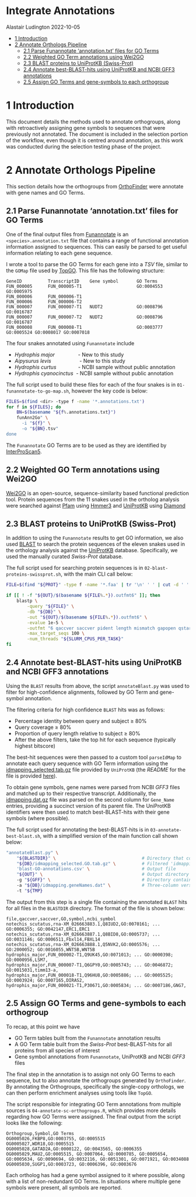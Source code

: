 Integrate Annotations
================
Alastair Ludington
2022-10-05

- <a href="#1-introduction" id="toc-1-introduction">1 Introduction</a>
- <a href="#2-annotate-orthologs-pipeline"
  id="toc-2-annotate-orthologs-pipeline">2 Annotate Orthologs Pipeline</a>
  - <a href="#21-parse-funannotate-annotationtxt-files-for-go-terms"
    id="toc-21-parse-funannotate-annotationtxt-files-for-go-terms">2.1 Parse
    Funannotate ‘annotation.txt’ files for GO Terms</a>
  - <a href="#22-weighted-go-term-annotations-using-wei2go"
    id="toc-22-weighted-go-term-annotations-using-wei2go">2.2 Weighted GO
    Term annotations using Wei2GO</a>
  - <a href="#23-blast-proteins-to-uniprotkb-swiss-prot"
    id="toc-23-blast-proteins-to-uniprotkb-swiss-prot">2.3 BLAST proteins to
    UniProtKB (Swiss-Prot)</a>
  - <a
    href="#24-annotate-best-blast-hits-using-uniprotkb-and-ncbi-gff3-annotations"
    id="toc-24-annotate-best-blast-hits-using-uniprotkb-and-ncbi-gff3-annotations">2.4
    Annotate best-BLAST-hits using UniProtKB and NCBI GFF3 annotations</a>
  - <a href="#25-assign-go-terms-and-gene-symbols-to-each-orthogroup"
    id="toc-25-assign-go-terms-and-gene-symbols-to-each-orthogroup">2.5
    Assign GO Terms and gene-symbols to each orthogroup</a>

# 1 Introduction

This document details the methods used to annotate orthogroups, along
with retroactively assigning gene symbols to sequences that were
previously not annotated. The document is included in the selection
portion of the workflow, even though it is centred around annotation, as
this work was conducted during the selection testing phase of the
project.

# 2 Annotate Orthologs Pipeline

This section details how the orthogroups from
[OrthoFinder](https://github.com/davidemms/OrthoFinder) were annotate
with gene names and GO Terms.

## 2.1 Parse Funannotate ‘annotation.txt’ files for GO Terms

One of the final output files from
[Funannotate](https://github.com/nextgenusfs/funannotate) is an
`<species>.annotation.txt` file that contains a range of functional
annotation information assigned to sequences. This can easily be parsed
to get useful information relating to each gene sequence.

I wrote a tool to parse the GO Terms for each gene into a *TSV* file,
similar to the `GOMap` file used by
[TopGO](https://bioconductor.org/packages/release/bioc/html/topGO.html).
This file has the following structure:

``` text
GeneID          TranscriptID    Gene symbol       GO Terms
FUN_000005      FUN_000005-T1                     GO:0004553 GO:0005975
FUN_000006      FUN_000006-T1
FUN_000006      FUN_000006-T2
FUN_000007      FUN_000007-T1   NUDT2             GO:0008796 GO:0016787
FUN_000007      FUN_000007-T2   NUDT2             GO:0008796 GO:0016787
FUN_000008      FUN_000008-T1                     GO:0003777 GO:0005524 GO:0008017 GO:0007018
```

The four snakes annotated using `Funannotate` include

- *Hydrophis major*      - New to this study
- *Aipysurus levis*       - New to this study
- *Hydrophis curtus*     - NCBI sample without public annotation
- *Hydrophis cyanocinctus*  - NCBI sample without public annotation

The full script used to build these files for each of the four snakes is
in `01-funannotate-to-go-map.sh`, however the key code is below:

``` bash
FILES=$(find <dir> -type f -name '*.annotations.txt')
for f in ${FILES}; do
    BN=$(basename "${f%.annotations.txt}")
    funAnn2Go" \
      -i "${f}" \
      -o "${BN}.tsv"
done
```

The `Funannotate` GO Terms are to be used as they are identified by
[InterProScan5](https://github.com/ebi-pf-team/interproscan).

## 2.2 Weighted GO Term annotations using Wei2GO

[Wei2GO](https://gitlab.com/mreijnders/wei2go) is an open-source,
sequence-similarity based functional prediction tool. Protein sequences
from the 11 snakes used in the ortholog analysis were searched against
[Pfam](https://pfam.xfam.org/) using [Hmmer3](http://hmmer.org/) and
[UniProtKB](https://www.uniprot.org/help/uniprotkb) using
[Diamond](https://github.com/bbuchfink/diamond)

## 2.3 BLAST proteins to UniProtKB (Swiss-Prot)

In addition to using the `Funannotate` results to get GO information, we
also used
[BLAST](https://bmcbioinformatics.biomedcentral.com/articles/10.1186/1471-2105-10-421)
to search the protein sequences of the eleven snakes used in the
orthology analysis against the
[UniProtKB](https://www.uniprot.org/help/uniprotkb) database.
Specifically, we used the manually curated *Swiss-Prot* database.

The full script used for searching protein sequences is in
`02-blast-proteins-swissprot.sh`, with the main CLI call below:

``` bash
FILE=$(find "${PROT}" -type f -name '*.faa' | tr '\n' ' ' | cut -d ' ' -f "${SLURM_ARRAY_TASK_ID}")

if [[ ! -f "${OUT}/$(basename ${FILE%.*}).outfmt6" ]]; then
    blastp \
        -query "${FILE}" \
        -db "${DB}" \
        -out "${OUT}/$(basename ${FILE%.*}).outfmt6" \
        -evalue 1e-5 \
        -outfmt "6 qaccver saccver pident length mismatch gapopen qstart qend sstart send evalue bitscore qcovs" \
        -max_target_seqs 100 \
        -num_threads "${SLURM_CPUS_PER_TASK}"
fi
```

## 2.4 Annotate best-BLAST-hits using UniProtKB and NCBI GFF3 annotations

Using the `BLAST` results from above, the script `annotateBlast.py` was
used to filter for high-confidence alignments, followed by GO Term and
gene-symbol annotation.

The filtering criteria for high confidence `BLAST` hits was as follows:

- Percentage identity between query and subject $\geq$ 80%
- Query coverage $\geq$ 80%
- Proportion of query length relative to subject $\geq$ 80%
- After the above filters, take the top hit for each sequence (typically
  highest bitscore)

The best-hit sequences were then passed to a custom tool `parseIdMap` to
annotate each query sequence with GO Term information using the
[idmapping_selected.tab.gz](https://www.uniprot.org/help/downloads) file
provided by `UniProtKB` (the *README* for the file is provided
[here](https://ftp.uniprot.org/pub/databases/uniprot/current_release/knowledgebase/idmapping/README)).

To obtain gene symbols, gene names were parsed from NCBI *GFF3* files
and matched up to their respective transcript. Additionally, the
[idmapping.dat.gz](https://www.uniprot.org/help/downloads) file was
parsed on the second column for `Gene_Name` entries, providing a
succinct version of its parent file. The UniProtKB identifiers were then
used to match best-BLAST-hits with their gene symbols (where possible).

The full script used for annotating the best-BLAST-hits is in
`03-annotate-best-blast.sh`, with a simplified version of the main
function call shown below:

``` bash
"annotateBlast.py" \
    "${BLASTDIR}" \                                 # Directory that contains BLAST output in outfmt6
    "${DB}/idmapping_selected.GO.tab.gz" \          # Filtered 'idmapping_selected.tab.z' file with only GO terms
    'blast-GO-annotations.csv' \                    # Output file
    "${OUT}" \                                      # Output directory
    -g "${GFF}" \                                   # Directory containing NCBI GFF3 annotations
    -a "${DB}/idmapping.geneNames.dat" \            # Three-column version of 'idmapping.dat.gz'
    -t "${TMP}
```

The output from this step is a single file containing the annotated
`BLAST` hits for all files in the `BLASTDIR` directory. The format of
the file is shown below:

``` text
file,qaccver,saccver,GO,symbol,ncbi_symbol
notechis_scutatus,rna-XM_026663883.1,Q8IUD2,GO:0070161; ... GO:0006355; GO:0042147,ERC1,ERC1
notechis_scutatus,rna-XM_026663887.1,Q8BID8,GO:0005737; ... GO:0031146; GO:0006511,Fbxl14,FBXL14
notechis_scutatus,rna-XM_026663888.1,Q5NVK2,GO:0005576; ... GO:2000052; GO:0016055,WNT5B,WNT5B
hydrophis_major,FUN_000002-T1,Q9UK45,GO:0071013; ... GO:0000398; GO:0000956,LSM7,
hydrophis_major,FUN_000007-T1,Q6GPY0,GO:0005743; ... GO:0046872; GO:0015031,timm13-a,
hydrophis_major,FUN_000018-T1,Q96HU8,GO:0005886; ... GO:0005525; GO:0003924; GO:0007165,DIRAS2,
hydrophis_major,FUN_000021-T1,P30671,GO:0005834; ... GO:0007186,GNG7,
```

## 2.5 Assign GO Terms and gene-symbols to each orthogroup

To recap, at this point we have

- GO Term tables built from the `Funannotate` annotation results
- A GO Term table built from the *Swiss-Prot* best-BLAST-hits for all
  proteins from all species of interest
- Gene symbol annotations from `Funannotate`, UniProtKB and NCBI *GFF3*
  files

The final step in the annotation is to assign not only GO Terms to each
sequence, but to also annotate the orthogroups generated by
`OrthoFinder`. By annotating the Orthogroups, specifically the
single-copy orthologs, we can then perform enrichment analyses using
tools like `TopGO`.

The script responsible for integrating GO Term annotations from multiple
sources is `04-annotate-sc-orthogroups.R`, which provides more details
regarding how GO Terms were assigned. The final output from the script
looks like the following:

``` text
Orthogroup,Symbol,GO Terms
OG0005026,FKBP8,GO:0003755, GO:0005515
OG0005027,WDR18,GO:0005515
OG0005028,GATAD2A,GO:0000122, GO:0043565, GO:0006355
OG0005029,MAU2,GO:0005515, GO:0007064, GO:0000785, GO:0005654, GO:0005634, GO:0090694, GO:0032116, GO:0051301, GO:0071921, GO:0034088
OG0005030,SUGP1,GO:0003723, GO:0006396, GO:0003676
```

Each ortholog has had a gene symbol assigned to it where possible, along
with a list of non-redundant GO Terms. In situations where multiple gene
symbols were present, all symbols are reported.
